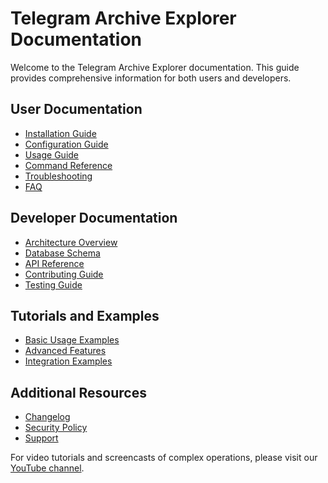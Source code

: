 # Telegram Archive Explorer Documentation

Welcome to the Telegram Archive Explorer documentation. This guide provides comprehensive information for both users and developers.

## User Documentation
- [Installation Guide](user/installation.md)
- [Configuration Guide](user/configuration.md)
- [Usage Guide](user/usage.md)
- [Command Reference](user/commands.md)
- [Troubleshooting](user/troubleshooting.md)
- [FAQ](user/faq.md)

## Developer Documentation
- [Architecture Overview](dev/architecture.md)
- [Database Schema](dev/database.md)
- [API Reference](dev/api.md)
- [Contributing Guide](dev/contributing.md)
- [Testing Guide](dev/testing.md)

## Tutorials and Examples
- [Basic Usage Examples](tutorials/basic-usage.md)
- [Advanced Features](tutorials/advanced-features.md)
- [Integration Examples](tutorials/integration.md)

## Additional Resources
- [Changelog](CHANGELOG.md)
- [Security Policy](SECURITY.md)
- [Support](SUPPORT.md)

For video tutorials and screencasts of complex operations, please visit our [YouTube channel](https://youtube.com/TelegramArchiveExplorer).
